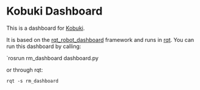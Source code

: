 Kobuki Dashboard
====================

This is a dashboard for [Kobuki](http://kobuki.yujinrobot.com/).

It is based on the [rqt_robot_dashboard](https://github.com/ros-visualization/rqt_robot_plugins) framework and runs in [rqt](https://github.com/ros-visualization/rqt).
You can run this dashboard by calling:

`rosrun rm_dashboard dashboard.py

or through rqt:

`rqt -s rm_dashboard`

